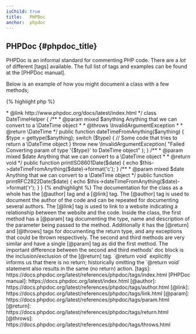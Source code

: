 ```yaml
---
isChild: true
title:   PHPDoc
anchor:  phpdoc
---
```


## PHPDoc {#phpdoc_title}

PHPDoc is an informal standard for commenting PHP code. There are a *lot* of different [tags] available. The full list
of tags and examples can be found at the [PHPDoc manual].

Below is an example of how you might document a class with a few methods;

{% highlight php %}
<?php
/**
 * @author A Name <a.name@example.com>
 * @link http://www.phpdoc.org/docs/latest/index.html
 */
class DateTimeHelper
{
    /**
     * @param mixed $anything Anything that we can convert to a \DateTime object
     *
     * @throws \InvalidArgumentException
     *
     * @return \DateTime
     */
    public function dateTimeFromAnything($anything)
    {
        $type = gettype($anything);

        switch ($type) {
            // Some code that tries to return a \DateTime object
        }

        throw new \InvalidArgumentException(
            "Failed Converting param of type '{$type}' to DateTime object"
        );
    }

    /**
     * @param mixed $date Anything that we can convert to a \DateTime object
     *
     * @return void
     */
    public function printISO8601Date($date)
    {
        echo $this->dateTimeFromAnything($date)->format('c');
    }

    /**
     * @param mixed $date Anything that we can convert to a \DateTime object
     */
    public function printRFC2822Date($date)
    {
        echo $this->dateTimeFromAnything($date)->format('r');
    }
}
{% endhighlight %}

The documentation for the class as a whole has the [@author] tag and a [@link] tag. The [@author] tag is used to
document the author of the code and can be repeated for documenting several authors. The [@link] tag is used to link to a website indicating a relationship between the website and the code.

Inside the class, the first method has a [@param] tag documenting the type, name and description of the parameter
being passed to the method. Additionally it has the [@return] and [@throws] tags for documenting the return type, and any exceptions that could be thrown respectively.

The second and third methods are very similar and have a single [@param] tag as did the first method. The important
difference between the second and third methods' doc block is the inclusion/exclusion of the [@return] tag.
`@return void` explicitly informs us that there is no return; historically omitting the `@return void` statement also results in the same (no return) action.


[tags]: https://docs.phpdoc.org/latest/references/phpdoc/tags/index.html
[PHPDoc manual]: https://docs.phpdoc.org/latest/index.html
[@author]: https://docs.phpdoc.org/latest/references/phpdoc/tags/author.html
[@link]: https://docs.phpdoc.org/latest/references/phpdoc/tags/link.html
[@param]: https://docs.phpdoc.org/latest/references/phpdoc/tags/param.html
[@return]: https://docs.phpdoc.org/latest/references/phpdoc/tags/return.html
[@throws]: https://docs.phpdoc.org/latest/references/phpdoc/tags/throws.html
